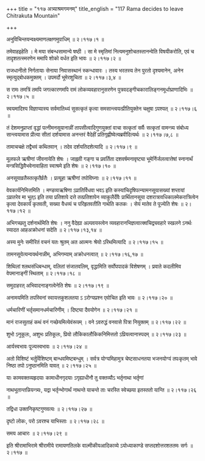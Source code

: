 +++
title = "११७ अत्र्याश्रमगमनम्"
title_english = "117 Rama decides to leave Chitrakuta Mountain"

+++


अनुविचिन्तयन्वक्ष्यमाणलक्षणमुपाधिम्  ॥  २।११७।१  ॥   

  

तमेवाहइहेति । मे मया संबन्धसामान्ये षष्ठी । सा मे स्मृतिमां
नित्यमनुशोचतस्तानन्वेति विषयीकरोति, एवं च तादृशतत्स्मरणेन ममापि शोको
वर्धत इति भावः  ॥  २।११७।२  ॥   

  

राजधानीतो निर्गतायाः सेनाया निवासस्थानं स्कन्धावारः । तस्य भरतस्य तेन
पुरतो दृश्यमानेन, अनेन स्मृत्युद्बोधकमुक्तम् । उपमर्दो भूमेरशुचिता  ॥ 
२।११७।३,४  ॥   

  

स रामः तमत्रिं तमपि जगत्कारणमपि रामं लोकव्यवहारानुसरणेन
पुत्रवदङ्गीचकारालिङ्गनमूर्धाघ्राणादिभिः  ॥  २।११७।५  ॥   

  

स्वयमादिश्य विज्ञाप्यास्य सर्वमातिथ्यं सुसत्कृतं कृत्वा
समसान्त्वयत्प्रीतियुक्तेन चक्षुषा ऽपश्यत्  ॥  २।११७।६  ॥   

  

तं देशमनुप्राप्तां वृद्धां पत्नीमनसूयानान्नीं तापसीत्वादिगुणयुक्तां वाचा
सत्कृतां सर्वैः सत्कृतां वामन्त्र्य संबोध्य सान्त्वयामास प्रीत्या सीतां
दर्शयामास अनन्तरं वैदेहीं प्रतिगृह्णीष्वेत्यब्रवीदित्यर्थः  ॥  २।११७।७,८
 ॥   

  

तामाचचक्षे तद्वैभवं कथितवान् । तदेव दर्शयतिदशेत्यादि  ॥  २।११७।९  ॥   

  

मूलफले ऋषीणां जीवनायेति शेषः । जाह्नवी गङ्गा च प्रवर्तिता
दशवर्षमनावृष्ट्या भूमेर्निर्जलत्वात्तेषां स्नानार्थं
मन्त्रसिद्धिवैभवेनावाहिता स्वाश्रमे इति शेषः  ॥  २।११७।१०  ॥   

  

अनसूयाव्रतैस्तत्कृतैर्व्रतैः । प्रत्यूहा ऋषीणां तपोविघ्नाः  ॥  २।११७।११
 ॥   

  

वेवकार्यनिमित्तमिति । मण्डव्यऋषिणा ऽप्रातिर्विधवा भवऽ इति
कस्यांचिदृषिपत्न्यामनसूयासख्यां शप्तायां ऽप्रातरेव मा भूत्ऽ इति तया
प्रतिशापे दत्ते तत्प्रतिशापेन व्याकुलैर्देवैः प्रार्थितानसूया
दशरात्रावधिकालमेकरात्रित्वेन कृत्वा देवकार्यं कृतवती, सख्या वैधव्यं च
परिहृतवतीति गाथेति कतकः । सेयं मातेव ते पूज्येति शेषः  ॥  २।११७।१२  ॥   

  

अभिगच्छतु दर्शनार्थमिति शेषः । ननु वैदेह्या अल्पवयस्त्वेन
व्यवहारानभिज्ञत्वात्क्वचिद्व्यवहारे स्खलने ऽनर्थः स्यादत आहअक्रोधनां
सदेति  ॥  २।११७।१३,१४  ॥   

  

अस्य मुनेः समीरितं वचनं यतः श्रुतम् अत आत्मनः श्रेयो ऽरिथमित्यादि  ॥ 
२।११७।१५  ॥   

  

तामनसूयेत्यन्वयर्थनान्नीम्, अभिगम्याम् अक्रोधनत्वात्  ॥  २।११७।१६,१७  ॥   

  

शिथिलां श्लथसंधिबन्धाम्, वलितां संजातवलिम्, वृद्धामिति सर्वोपपादकं
विशेषणम् । प्रवाते कदलीमिव वेपमानाङ्गीं स्थिताम्  ॥  २।११७।१८  ॥   

  

समुदाहरत् अभिवादनाङ्गत्वेनेति शेषः  ॥  २।११७।१९  ॥   

  

अनामयमिति तपस्विनां स्वायत्तकुशलतया ऽ ऽरोग्यप्रश्न एवोचित इति भावः  ॥ 
२।११७।२०  ॥   

  

धर्मचारिणीं भर्तृसमानधर्मचारिणीम् । दिष्ट्या दैवयोगेन  ॥  २।११७।२१  ॥   

  

मानं राजसुताहं कथं वनं गच्छेयमित्येवंरूपम् । वने ऽवरुद्धं वनवासे पित्रा
नियुक्तम्  ॥  २।११७।२२  ॥   

  

शुभो ऽनुकूलः, अशुभः प्रतिकूलः, प्रियो लौकिकालौकिकनिमित्ततो
ऽप्रियत्वानास्पदम्  ॥  २।११७।२३  ॥   

  

आर्यस्वभावः पूज्यस्वभावः  ॥  २।११७।२४  ॥   

  

अतो विशिष्टं भर्तुर्विशिष्टम् बान्धवमिष्टबन्धुम् । सर्वत्र
योग्यमिहामुत्र चेष्टसाधनतया भजनयोग्यं तपःकृतम् भावे निष्ठा तपो
ऽनुष्ठानमिति यावत्  ॥  २।११७।२५  ॥   

  

याः कामवक्तव्यहृदयाः कामाधीनगृदयाः ऽगृह्याधीनौ तु वक्तव्यौऽ भर्तृनाथा
भर्तृणां  

नाथभूतान्तन्नियन्त्र्यः, यद्वा भर्तृन्भोगार्थं नाथन्ते याचन्ते ताः
चरस्ति स्वेच्छया इतस्ततो यान्ति  ॥  २।११७।२६  ॥   

  

तद्विधा उक्तनिकृष्टगुणवत्यः  ॥  २।११७।२७  ॥   

  

दृष्टो लोकः, परो ऽवरश्च याभिस्ताः  ॥  २।११७।२८  ॥   

  

समय आचारः  ॥  २।११७।२९  ॥   

  

इति श्रीरामाभिरामे श्रीरामीये रामायणतिलके वाल्मीकीयआदिकाव्ये
ऽयोध्याकाण्डे सप्तदशोत्तरशततमः सर्गः  ॥  २।११७  ॥   

  

  


